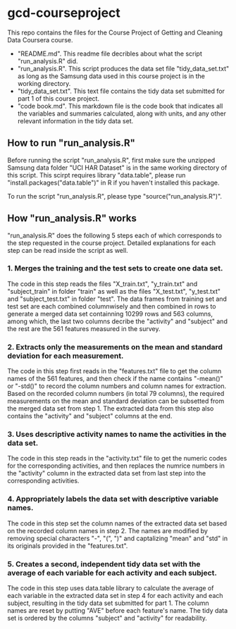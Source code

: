 gcd-courseproject
=================
This repo contains the files for the Course Project of Getting and Cleaning Data Coursera course.
* "README.md". This readme file decribles about what the script "run_analysis.R" did.
* "run_analysis.R". This script produces the data set file "tidy_data_set.txt" as long as the Samsung data used in this course project is in the working directory.
* "tidy_data_set.txt". This text file contains the tidy data set submitted for part 1 of this course project.
* "code book.md". This markdown file is the code book that indicates all the variables and summaries calculated, along with units, and any other relevant information in the tidy data set.

## How to run "run_analysis.R"
Before running the script "run_analysis.R", first make sure the unzipped Samsung data folder "UCI HAR Dataset" is in the same working directory of this script. This scirpt requires library "data.table", please run "install.packages("data.table")" in R if you haven't installed this package. 

To run the script "run_analysis.R", please type "source("run_analysis.R")". 

## How "run_analysis.R" works
"run_analysis.R" does the following 5 steps each of which corresponds to the step requested in the course project. Detailed explanations for each step can be read inside the script as well.

### 1. Merges the training and the test sets to create one data set.
The code in this step reads the files "X_train.txt", "y_train.txt" and "subject_train" in folder "train" as well as the files "X_test.txt", "y_test.txt" and "subject_test.txt" in folder "test". The data frames from training set and test set are each combined columnwisely and then combined in rows to generate a merged data set containning 10299 rows and 563 columns, among which, the last two columns decribe the "activity" and "subject" and the rest are the 561 features measured in the survey.

### 2. Extracts only the measurements on the mean and standard deviation for each measurement. 
The code in this step first reads in the "features.txt" file to get the column names of the 561 features, and then check if the name contains "-mean()" or "-std()" to record the column numbers and column names for extraction. Based on the recorded column numbers (in total 79 columns), the required measurements on the mean and standard deviation can be subsetted from the merged data set from step 1. The extracted data from this step also contains the "activity" and "subject" columns at the end.

### 3. Uses descriptive activity names to name the activities in the data set.
The code in this step reads in the "activity.txt" file to get the numeric codes for the corresponding activities, and then replaces the numrice numbers in the "activity" column in the extracted data set from last step into the corresponding activities.

### 4. Appropriately labels the data set with descriptive variable names.
The code in this step set the column names of the extracted data set based on the recorded column names in step 2. The names are modified by removing special characters "-", "(", ")" and captalizing "mean" and "std" in its originals provided in the "features.txt".

### 5. Creates a second, independent tidy data set with the average of each variable for each activity and each subject.
The code in this step uses data.table library to calculate the average of each variable in the extracted data set in step 4 for each activity and each subject, resulting in the tidy data set submitted for part 1. The column names are reset by putting "AVE" before each feature's name. The tidy data set is ordered by the columns "subject" and "activity" for readability.
